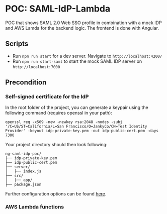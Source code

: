 # POC: SAML-IdP-Lambda

POC that shows SAML 2.0 Web SSO profile in combination with a mock IDP and AWS Lamda for the backend logic. The frontend is done with Angular.

## Scripts

- Run `npm run start` for a dev server. Navigate to `http://localhost:4200/`
- Run `npm run start-saml` to start the mock SAML IDP server on `http://localhost:7000`

## Precondition

### Self-signed certificate for the IdP

In the root folder of the project, you can generate a keypair using the following command (requires openssl in your path):

`openssl req -x509 -new -newkey rsa:2048 -nodes -subj '/C=US/ST=California/L=San Francisco/O=JankyCo/CN=Test Identity Provider' -keyout idp-private-key.pem -out idp-public-cert.pem -days 7300`

Your project directory should then look following:

```
ng-saml-idp-poc/
├── idp-private-key.pem
├── idp-public-cert.pem
├── server/
│   ├── index.js
├── src/
│   ├── app/
├── package.json
```

Further configuration options can be found [here](https://www.npmjs.com/package/saml-idp).

### AWS Lambda functions

